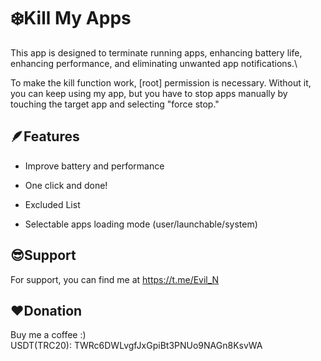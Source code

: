 # ❄️Kill My Apps

This app is designed to terminate running apps, enhancing battery life, enhancing performance, and eliminating unwanted app notifications.\

To make the kill function work, [root] permission is necessary. Without it, you can keep using my app, but you have to stop apps manually by touching the target app and selecting "force stop."

## 🪶Features

- Improve battery and performance

- One click and done!

- Excluded List

- Selectable apps loading mode (user/launchable/system)

## 😎Support

For support, you can find me at https://t.me/Evil_N

## ❤️Donation

Buy me a coffee :)\
USDT(TRC20): TWRc6DWLvgfJxGpiBt3PNUo9NAGn8KsvWA

